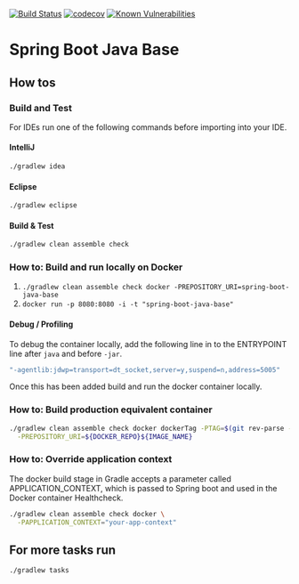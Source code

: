 [![Build Status](https://travis-ci.com/bnc-projects/spring-boot-java-base.svg?branch=master)](https://travis-ci.com/bnc-projects/spring-boot-java-base)
[![codecov](https://codecov.io/gh/bnc-projects/spring-boot-java-base/branch/master/graph/badge.svg)](https://codecov.io/gh/bnc-projects/spring-boot-java-base)
[![Known Vulnerabilities](https://snyk.io/test/github/bnc-projects/spring-boot-java-base/badge.svg)](https://snyk.io/test/github/bnc-projects/spring-boot-java-base)
# Spring Boot Java Base

## How tos

### Build and Test
For IDEs run one of the following commands before importing into your IDE.

#### IntelliJ
```bash
./gradlew idea
```

#### Eclipse
```bash
./gradlew eclipse
```

#### Build & Test
```bash
./gradlew clean assemble check
```

### How to: Build and run locally on Docker
1. `./gradlew clean assemble check docker -PREPOSITORY_URI=spring-boot-java-base`
2. `docker run -p 8080:8080 -i -t "spring-boot-java-base"`

#### Debug / Profiling
To debug the container locally, add the following line in to the ENTRYPOINT line after `java` and before `-jar`.
```bash
"-agentlib:jdwp=transport=dt_socket,server=y,suspend=n,address=5005"
```
Once this has been added build and run the docker container locally.

### How to: Build production equivalent container
```bash
./gradlew clean assemble check docker dockerTag -PTAG=$(git rev-parse --verify HEAD --short) -PBRANCH=$(git rev-parse --abbrev-ref HEAD) \
  -PREPOSITORY_URI=${DOCKER_REPO}${IMAGE_NAME}
```

### How to: Override application context
The docker build stage in Gradle accepts a parameter called APPLICATION_CONTEXT, which is passed to Spring boot and used in the Docker container
Healthcheck.

```bash
./gradlew clean assemble check docker \
  -PAPPLICATION_CONTEXT="your-app-context"
```

## For more tasks run
```bash
./gradlew tasks
```
